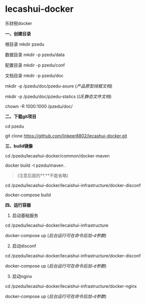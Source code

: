 # lecashui-docker
乐财税docker

**一、创建目录**

根目录
mkdir pzedu

数据目录
mkdir -p pzedu/data

配置目录
mkdir -p pzedu/conf

文档目录
mkdir -p pzedu/doc

mkdir -p /pzedu/doc/pzedu-axure (*产品原型线框文档*)

mkdir -p /pzedu/doc/pzedu-statics (*UE静态文件文档*)

chown -R 1000:1000 /pzedu/doc/

**二、下载git项目**

cd pzedu
 
git clone https://github.com/linkeer8802/lecashui-docker.git


**三、build镜像**

cd /pzedu/lecashui-docker/common/docker-maven

docker build -t pzedu/maven . 
> (注意后面的**.**不能省略)

cd /pzedu/lecashui-docker/lecaishui-infrastructure/docker-disconf

docker-compose build

**四、运行容器**

1. 启动基础服务

cd /pzedu/lecashui-docker/lecaishui-infrastructure

docker-compose up (*后台运行可在命令后加-d参数*)

2. 启动disconf

cd /pzedu/lecashui-docker/lecaishui-infrastructure/docker-disconf

docker-compose up (*后台运行可在命令后加-d参数*)

3. 启动nginx

cd /pzedu/lecashui-docker/lecaishui-infrastructure/docker-nginx

docker-compose up (*后台运行可在命令后加-d参数*)

